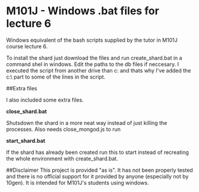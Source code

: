 M101J - Windows .bat files for lecture 6
==============

Windows equivalent of the bash scripts supplied by the tutor in M101J course lecture 6.

To install the shard just download the files and run create_shard.bat in a command shel in windows. Edit the paths to
the db files if neccesary. I executed the script from another drive than c: and thats why I've added the c:\ part to
some of the lines in the script.

##Extra files

I also included some extra files.

**close_shard.bat**

Shutsdown the shard in a more neat way instead of just killing the processes. Also needs close_mongod.js to run

**start_shard.bat**

If the shard has already been created run this to start instead of recreating the whole environment with create_shard.bat.

##Disclaimer
This project is provided "as is". It has not been properly tested and there is no official support for it provided by anyone (especially not by 10gen). It is intended for M101J's students using windows.

